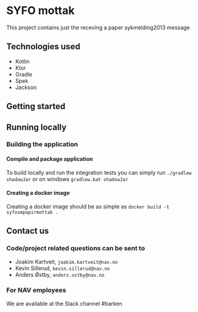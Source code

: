 # SYFO mottak
This project contains just the receving a paper sykmelding2013 message

## Technologies used
* Kotlin
* Ktor
* Gradle
* Spek
* Jackson

## Getting started
## Running locally

### Building the application
#### Compile and package application
To build locally and run the integration tests you can simply run `./gradlew shadowJar` or  on windows 
`gradlew.bat shadowJar`

#### Creating a docker image
Creating a docker image should be as simple as `docker build -t syfosmpapirmottak .`

## Contact us
### Code/project related questions can be sent to
* Joakim Kartveit, `joakim.kartveit@nav.no`
* Kevin Sillerud, `kevin.sillerud@nav.no`
* Anders Østby, `anders.ostby@nav.no`

### For NAV employees
We are available at the Slack channel #barken

